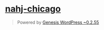 [nahj-chicago][nahj-chi.com]
============================

> Powered by [Genesis WordPress ~0.2.55][genesis-wordpress]


[nahj-chi.com]: http://www.nahj-chi.com/
[genesis-wordpress]: https://github.com/genesis/wordpress/
